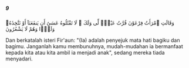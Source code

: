 ##### 9

<span class="ayah">وَقَالَتِ ٱمْرَأَتُ فِرْعَوْنَ قُرَّتُ عَيْنٍۢ لِّى وَلَكَ ۖ لَا تَقْتُلُوهُ عَسَىٰٓ أَن يَنفَعَنَآ أَوْ نَتَّخِذَهُۥ وَلَدًۭا وَهُمْ لَا يَشْعُرُونَ</span>

<span class="ayah_translation">Dan berkatalah isteri Fir'aun: "(Ia) adalah penyejuk mata hati bagiku dan bagimu. Janganlah kamu membunuhnya, mudah-mudahan ia bermanfaat kepada kita atau kita ambil ia menjadi anak", sedang mereka tiada menyadari.</span>
